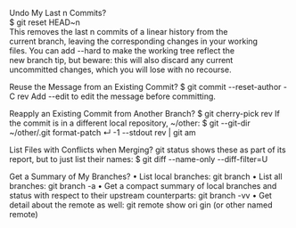 Undo My Last n Commits?  
$ git reset HEAD~n  
This removes the last n commits of a linear history from the   
current branch, leaving the corresponding changes in your working   
files. You can add --hard to make the working tree reflect the   
new branch tip, but beware: this will also discard any current   
uncommitted changes, which you will lose with no recourse.   

      




Reuse the Message from an Existing
Commit?
$ git commit --reset-author -C rev
Add --edit to edit the message before committing.




Reapply an Existing Commit from
Another Branch?
$ git cherry-pick rev
If the commit is in a different local repository, ~/other:
$ git --git-dir ~/other/.git format-patch ↵
-1 --stdout rev | git am

List Files with Conflicts when Merging?
git status shows these as part of its report, but to just list their
names:
$ git diff --name-only --diff-filter=U

Get a Summary of My Branches?
• List local branches: git branch
• List all branches: git branch -a
• Get a compact summary of local branches and status with
respect to their upstream counterparts: git branch -vv
• Get detail about the remote as well: git remote show ori
gin (or other named remote) 
